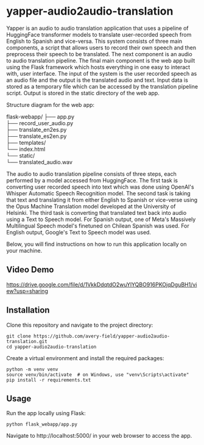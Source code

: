 # yapper-audio2audio-translation

Yapper is an audio to audio translation application that uses a pipeline of HuggingFace transformer models to translate user-recorded speech from English to Spanish and vice-versa. 
This system consists of three main components, a script that allows users to record their own speech and then preprocess their speech to be translated. The next component is an audio to audio translation pipeline. The final main component is the web app built using the Flask framework which hosts everything in one easy to interact with, user interface. The input of the system is the user recorded speech as an audio file and the output is the translated audio and text. Input data is stored as a temporary file which can be accessed by the translation pipeline script. Output is stored in the static directory of the web app.

Structure diagram for the web app:

flask-webapp/ 
├── app.py <br />
├── record_user_audio.py <br />
├── translate_en2es.py <br />
├── translate_es2en.py <br />
├── templates/ <br />
            └── index.html <br />
└── static/ <br />
            └── translated_audio.wav <br />

The audio to audio translation pipeline consists of three steps, each performed by a model accessed from HuggingFace. The first task is converting user recorded speech into text which was done using OpenAI's Whisper Automatic Speech Recognition model. The second task is taking that text and translating it from either English to Spanish or vice-verse using the Opus Machine Translation model developed at the University of Helsinki. The third task is converting that translated text back into audio using a Text to Speech model. For Spanish output, one of Meta's Massively Multilingual Speech model's finetuned on Chilean Spanish was used. For English output, Google's Text to Speech model was used.

Below, you will find instructions on how to run this application locally on your machine.

## Video Demo
https://drive.google.com/file/d/1VkkDdqtdO2wuYlYQBO916PKOjqDguBH1/view?usp=sharing

## Installation
Clone this repository and navigate to the project directory:


```
git clone https://github.com/avery-field/yapper-audio2audio-translation.git
cd yapper-audio2audio-translation
```

Create a virtual environment and install the required packages:


```
python -m venv venv
source venv/bin/activate  # on Windows, use "venv\Scripts\activate"
pip install -r requirements.txt
```


## Usage
Run the app locally using Flask:

```
python flask_webapp/app.py
```
Navigate to http://localhost:5000/ in your web browser to access the app.
